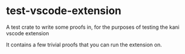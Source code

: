 # test-vscode-extension
A test crate to write some proofs in, for the purposes of testing the kani vscode extension

It contains a few trivial proofs that you can run the extension on.

